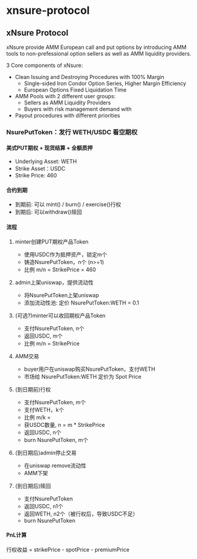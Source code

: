 # xnsure-protocol

## xNsure Protocol

xNsure provide AMM European call and put options by introducing AMM tools to non-prefessional option sellers as well as AMM liquidity providers. 

3 Core components of xNsure:

- Clean Issuing and Destroying Procedures with 100% Margin
  - Single-sided Iron Condor Option Series, Higher Margin Efficiency
  - European Options Fixed Liquidation Time
- AMM Pools with 2 different user groups:
  - Sellers as AMM Liquidity Providers 
  - Buyers with risk management demand with 
- Payout procedures with different priorities

### NsurePutToken：发行 WETH/USDC 看空期权

#### 美式PUT期权 + 现货结算 + 全额质押

-   Underlying Asset: WETH
-   Strike Asset：USDC
-   Strike Price: 460

#### 合约到期

-   到期前: 可以 mint() / burn() / exercise()行权
-   到期后: 可以withdraw()赎回

#### 流程

1. minter创建PUT期权产品Token
    -   使用USDC作为抵押资产，锁定m个
    -   铸造NsurePutToken，n个 (n>=1)
    -   比例 m/n = StrikePrice = 460

2. admin上架uniswap，提供流动性
    -   将NsurePutToken上架uniswap
    -   添加流动性池: 定价 NsurePutToken:WETH = 0.1

3. (可选?)minter可以收回期权产品Token
   -    支付NsurePutToken, n个
   -    返回USDC, m个
   -    比例 m/n = StrikePrice

4. AMM交易
   -    buyer用户在uniswap购买NsurePutToken，支付WETH
   -    市场给 NsurePutToken:WETH 定价为 Spot Price

5. (到日期前)行权
   -    支付NsurePutToken, m个
   -    支付WETH，k个
   -    比例 m/k = 
   -    获USDC数量, n = m * StrikePrice
   -    返回USDC, n个
   -    burn NsurePutToken, m个

6. (到日期后)admin停止交易
   -    在uniswap remove流动性
   -    AMM下架

7. (到日期后)赎回
   -    支付NsurePutToken
   -    返回USDC, n1个
   -    返回WETH, n2个（被行权后，导致USDC不足）
   -    burn NsurePutToken

#### PnL计算

行权收益 = strikePrice - spotPrice - premiumPrice


